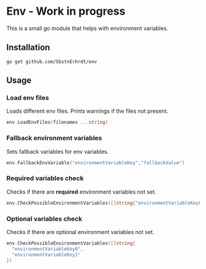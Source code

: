 # Env - Work in progress

This is a small go module that helps with environment variables.

## Installation
```
go get github.com/SbstnErhrdt/env
```

## Usage

### Load env files
Loads different env files. Prints warnings if the files not present. 
```go
env.LoadEnvFiles(filenames ...string)
```

### Fallback environment variables
Sets fallback variables for env variables. 
```go
env.FallbackEnvVariable("environmentVariableKey","fallbackValue")
```

### Required variables check
Checks if there are **required** environment variables not set. 
```go
env.CheckPossibleEnvironmentVariables([]string{"environmentVariableKey0","environmentVariableKey1"})
```

### Optional variables check
Checks if there are optional environment variables not set. 
```go
env.CheckPossibleEnvironmentVariables([]string{
  "environmentVariableKey0",
  "environmentVariableKey1"
})
```
